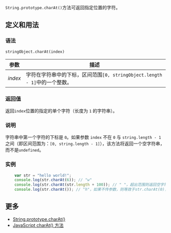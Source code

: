 `String.prototype.charAt()`方法可返回指定位置的字符。

## 定义和用法

### 语法

`stringObject.charAt(index)`

| 参数 | 描述 |
| --- | --- |
| _index_ | 字符在字符串中的下标，区间范围`[0, stringObject.length - 1]`中的一个整数。 |

### 返回值

返回`index`位置的指定的单个字符（长度为 `1` 的字符串）。

### 说明

字符串中第一个字符的下标是 `0`。如果参数 `index` 不在 `0` 与 `string.length - 1` 之间（即区间范围为：`[0, string.length - 1]`），该方法将返回一个空字符串，而不是`undefined`。

### 实例

```javascript
    var str = "hello world!";
    console.log(str.charAt(6)); // "w"
    console.log(str.charAt(str.length + 100)); // " "，超出范围则返回空字符串
    console.log(str.charAt()); // "h"，如果不传参数，则等效于str.charAt(0)，因为空字符串最终被强制转换为0
```

## 更多

*   [String.prototype.charAt()](https://developer.mozilla.org/zh-CN/docs/Web/JavaScript/Reference/Global_Objects/String/charAt)
*   [JavaScript charAt() 方法](http://www.w3school.com.cn/jsref/jsref_charAt.asp)